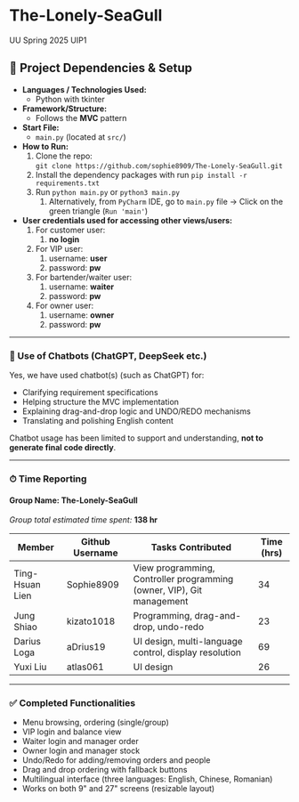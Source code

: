 # The-Lonely-SeaGull
UU Spring 2025 UIP1




## 📌 Project Dependencies & Setup

- **Languages / Technologies Used:**
  - Python with tkinter
- **Framework/Structure:**
  - Follows the **MVC** pattern
- **Start File:**
  - `main.py` (located at `src/`)
- **How to Run:**
  1. Clone the repo:  
     `git clone https://github.com/sophie8909/The-Lonely-SeaGull.git`
  2. Install the dependency packages with run `pip install -r requirements.txt`
  3. Run `python main.py` or `python3 main.py`
     1. Alternatively, from `PyCharm` IDE, go to `main.py` file -> Click on the green triangle (`Run 'main'`)
- **User credentials used for accessing other views/users:**
  1. For customer user: 
     1. **no login**
  2. For VIP user:
     1. username: **user**
     2. password: **pw**
  3. For bartender/waiter user:
     1. username: **waiter**
     2. password: **pw**
  4. For owner user:
     1. username: **owner**
     2. password: **pw**
---

### 🧠 Use of Chatbots (ChatGPT, DeepSeek etc.)

Yes, we have used chatbot(s) (such as ChatGPT) for:
- Clarifying requirement specifications
- Helping structure the MVC implementation
- Explaining drag-and-drop logic and UNDO/REDO mechanisms
- Translating and polishing English content

Chatbot usage has been limited to support and understanding, **not to generate final code directly**.

---

### ⏱ Time Reporting

#### Group Name: The-Lonely-SeaGull
_Group total estimated time spent:_ **138 hr**

| Member          | Github Username | Tasks Contributed                                                     | Time (hrs) |
|-----------------|-----------------|-----------------------------------------------------------------------|------------|
| Ting-Hsuan Lien | Sophie8909      | View programming, Controller programming (owner, VIP), Git management | 34         |
| Jung Shiao      | kizato1018      | Programming, drag-and-drop, undo-redo                                 | 23         |
| Darius Loga     | aDrius19        | UI design, multi-language control, display resolution                 | 69         |
| Yuxi Liu        | atlas061        | UI design                                                             | 26         |

---

### ✅ Completed Functionalities

- Menu browsing, ordering (single/group)
- VIP login and balance view
- Waiter login and manager order
- Owner login and manager stock
- Undo/Redo for adding/removing orders and people
- Drag and drop ordering with fallback buttons
- Multilingual interface (three languages: English, Chinese, Romanian)
- Works on both 9" and 27" screens (resizable layout)
